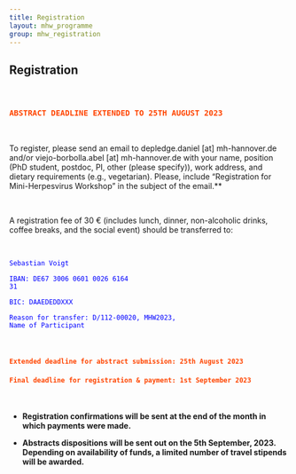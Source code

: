 ```yaml
---
title: Registration
layout: mhw_programme
group: mhw_registration
---
```


## Registration

<br /> 

<h3><code style="color : orangered"><b>ABSTRACT DEADLINE EXTENDED TO 25TH AUGUST 2023</b></code></h3>

<br /> 

To register, please send an email to depledge.daniel [at] mh-hannover.de and/or viejo-borbolla.abel [at] mh-hannover.de with your name, position (PhD student, postdoc, PI, other (please specify)), work address, and dietary requirements (e.g., vegetarian). Please, include “Registration for Mini-Herpesvirus Workshop” in the subject of the email.** 

<br />

A registration fee of 30 € (includes lunch, dinner, non-alcoholic drinks, coffee breaks, and the social event) should be transferred to:

<br />

<code style="color : blue">Sebastian Voigt</code>

<code style="color : blue">IBAN: DE67 3006 0601 0026 6164 31</code>

<code style="color : blue">BIC: DAAEDEDDXXX</code>

<code style="color : blue">Reason for transfer: D/112-00020, MHW2023, Name of Participant</code>

<br />

<h4><code style="color : orangered"><b>Extended deadline for abstract submission: 25th August 2023</b></code></h4>

<h4><code style="color : orangered"><b>Final deadline for registration & payment: 1st September 2023</b></code></h4>

<br />

* **Registration confirmations will be sent at the end of the month in which payments were made.**

* **Abstracts dispositions will be sent out on the 5th September, 2023. Depending on availability of funds, a limited number of travel stipends will be awarded.**
